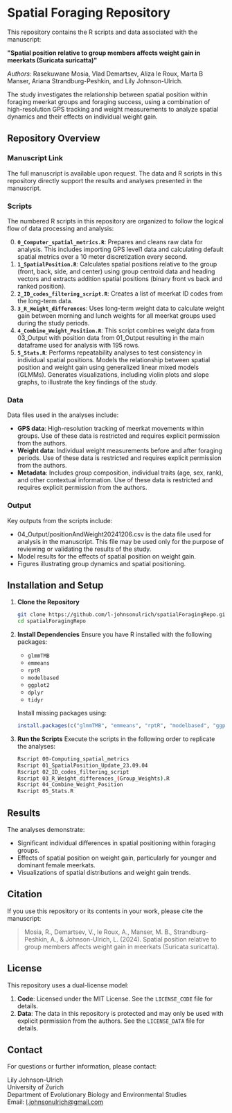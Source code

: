 # Spatial Foraging Repository

This repository contains the R scripts and data associated with the manuscript:

**"Spatial position relative to group members affects weight gain in meerkats (Suricata suricatta)"**

*Authors:* Rasekuwane Mosia, Vlad Demartsev, Aliza le Roux, Marta B Manser, Ariana Strandburg-Peshkin, and Lily Johnson-Ulrich.

The study investigates the relationship between spatial position within foraging meerkat groups and foraging success, using a combination of high-resolution GPS tracking and weight measurements to analyze spatial dynamics and their effects on individual weight gain.

## Repository Overview

### Manuscript Link
The full manuscript is available upon request. The data and R scripts in this repository directly support the results and analyses presented in the manuscript.

### Scripts

The numbered R scripts in this repository are organized to follow the logical flow of data processing and analysis:

0. **`0_Computer_spatial_metrics.R`**: Prepares and cleans raw data for analysis. This includes importing GPS level1 data and calculating default spatial metrics over a 10 meter discretization every second. 
1. **`1_SpatialPosition.R`**: Calculates spatial positions relative to the group (front, back, side, and center) using group centroid data and heading vectors and extracts addition spatial positions (binary front vs back and ranked position).
2. **`2_ID_codes_filtering_script.R`**: Creates a list of meerkat ID codes from the long-term data.
3. **`3_R_Weight_differences`**: Uses long-term weight data to calculate weight gain between morning and lunch weights for all meerkat groups used during the study periods. 
4. **`4_Combine_Weight_Position.R`**: This script combines weight data from 03_Output with position data from 01_Output resulting in the main dataframe used for analysis with 195 rows.
5. **`5_Stats.R`**: Performs repeatability analyses to test consistency in individual spatial positions. Models the relationship between spatial position and weight gain using generalized linear mixed models (GLMMs). Generates visualizations, including violin plots and slope graphs, to illustrate the key findings of the study.

### Data

Data files used in the analyses include:
- **GPS data**: High-resolution tracking of meerkat movements within groups. Use of these data is restricted and requires explicit permission from the authors.
- **Weight data**: Individual weight measurements before and after foraging periods. Use of these data is restricted and requires explicit permission from the authors.
- **Metadata**: Includes group composition, individual traits (age, sex, rank), and other contextual information. Use of these data is restricted and requires explicit permission from the authors.

### Output
Key outputs from the scripts include:
- 04_Output/positionAndWeight20241206.csv is the data file used for analysis in the manuscript. This file may be used only for the purpose of reviewing or validating the results of the study. 
- Model results for the effects of spatial position on weight gain.
- Figures illustrating group dynamics and spatial positioning.

## Installation and Setup

1. **Clone the Repository**
   ```bash
   git clone https://github.com/l-johnsonulrich/spatialForagingRepo.git
   cd spatialForagingRepo
   ```

2. **Install Dependencies**
   Ensure you have R installed with the following packages:
   - `glmmTMB`
   - `emmeans`
   - `rptR`
   - `modelbased`
   - `ggplot2`
   - `dplyr`
   - `tidyr`

   Install missing packages using:
   ```R
   install.packages(c("glmmTMB", "emmeans", "rptR", "modelbased", "ggplot2", "dplyr", "tidyr"))
   ```

3. **Run the Scripts**
   Execute the scripts in the following order to replicate the analyses:
   ```bash
   Rscript 00-Computing_spatial_metrics
   Rscript 01_SpatialPosition_Update_23.09.04
   Rscript 02_ID_codes_filtering_script
   Rscript 03_R_Weight_differences_(Group_Weights).R
   Rscript 04_Combine_Weight_Position
   Rscript 05_Stats.R
   ```

## Results

The analyses demonstrate:
- Significant individual differences in spatial positioning within foraging groups.
- Effects of spatial position on weight gain, particularly for younger and dominant female meerkats.
- Visualizations of spatial distributions and weight gain trends.

## Citation

If you use this repository or its contents in your work, please cite the manuscript:

> Mosia, R., Demartsev, V., le Roux, A., Manser, M. B., Strandburg-Peshkin, A., & Johnson-Ulrich, L. (2024). Spatial position relative to group members affects weight gain in meerkats (Suricata suricatta).

## License

This repository uses a dual-license model:

1. **Code**: Licensed under the MIT License. See the `LICENSE_CODE` file for details.
2. **Data**: The data in this repository is protected and may only be used with explicit permission from the authors. See the `LICENSE_DATA` file for details.

## Contact

For questions or further information, please contact:

Lily Johnson-Ulrich  
University of Zurich  
Department of Evolutionary Biology and Environmental Studies  
Email: l.johnsonulrich@gmail.com

